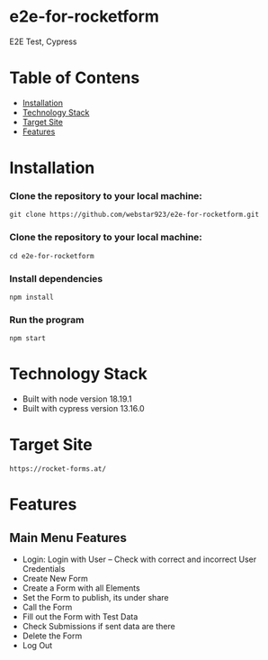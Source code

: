 # e2e-for-rocketform
E2E Test, Cypress

# Table of Contens

- [Installation](#installation)
- [Technology Stack](#technology-stack)
- [Target Site](#target-site)
- [Features](#features)

# Installation

### Clone the repository to your local machine:
    git clone https://github.com/webstar923/e2e-for-rocketform.git

### Clone the repository to your local machine:
    cd e2e-for-rocketform

### Install dependencies
    npm install

### Run the program
    npm start

# Technology Stack
- Built with node version 18.19.1
- Built with cypress version 13.16.0

# Target Site
    https://rocket-forms.at/

# Features


## Main Menu Features

- Login: Login with User – Check with correct and incorrect User Credentials
- Create New Form
- Create a Form with all Elements
- Set the Form to publish, its under share
- Call the Form
- Fill out the Form with Test Data
- Check Submissions if sent data are there
- Delete the Form
- Log Out

